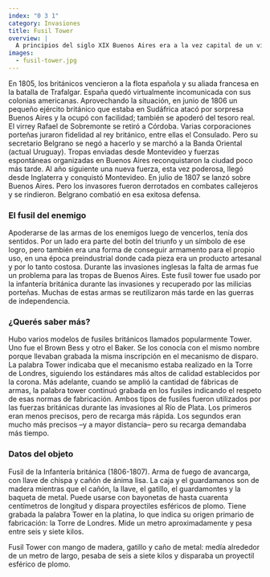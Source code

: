 ```yaml
---
index: "0 3 1"
category: Invasiones
title: Fusil Tower
overview: |
  A principios del siglo XIX Buenos Aires era a la vez capital de un virreinato y puerto comercial destacado. Sin embargo, a diferencia de otros puertos hispanoamericanos, estaba mal protegida militarmente.
images:
  - fusil-tower.jpg
---
```


En 1805, los británicos vencieron a la flota española y su aliada francesa en la batalla de Trafalgar. España quedó virtualmente incomunicada con sus colonias americanas. Aprovechando la situación, en junio de 1806 un pequeño ejército británico que estaba en Sudáfrica atacó por sorpresa Buenos Aires y la ocupó con facilidad; también se apoderó del tesoro real. El virrey Rafael de Sobremonte se retiró a Córdoba. Varias corporaciones porteñas juraron fidelidad al rey británico, entre ellas el Consulado. Pero su secretario Belgrano se negó a hacerlo y se marchó a la Banda Oriental (actual Uruguay). 
Tropas enviadas desde Montevideo y fuerzas espontáneas organizadas en Buenos  Aires reconquistaron la ciudad poco más tarde. Al año siguiente una nueva fuerza, esta vez poderosa, llegó desde Inglaterra y conquistó Montevideo. En julio de 1807 se lanzó sobre Buenos Aires. Pero los invasores fueron derrotados en combates callejeros y se rindieron. Belgrano combatió en esa exitosa defensa.

### El fusil del enemigo
Apoderarse de las armas de los enemigos luego de vencerlos, tenía dos sentidos. Por un lado era parte del botín del triunfo y un símbolo de ese logro, pero también era una forma de conseguir armamento para el propio uso, en una época preindustrial donde cada pieza era un producto artesanal y por lo tanto costosa. Durante las invasiones inglesas la falta de armas fue un problema para las tropas de Buenos Aires. Este fusil tower fue usado por la infantería británica durante las invasiones y recuperado por las milicias porteñas. Muchas de estas armas se reutilizaron más tarde en las guerras de independencia.

### ¿Querés saber más?
Hubo varios modelos de fusiles británicos llamados popularmente Tower. Uno fue el Brown Bess y otro el Baker. Se los conocía con el mismo nombre porque llevaban grabada la misma inscripción en el mecanismo de disparo. La palabra Tower indicaba que el mecanismo estaba realizado en la Torre de Londres, siguiendo los estándares más altos de calidad establecidos por la corona. Más adelante, cuando se amplió la cantidad de fábricas de armas, la palabra tower continuó grabada en los fusiles indicando el respeto de esas normas de fabricación. Ambos tipos de fusiles fueron utilizados por las fuerzas británicas durante las invasiones al Río de Plata. Los primeros eran menos precisos, pero de recarga más rápida. Los segundos eran mucho más precisos –y a mayor distancia– pero su recarga demandaba más tiempo. 

### Datos del objeto
Fusil de la Infantería británica (1806-1807). 
Arma de fuego de avancarga, con llave de chispa y cañón de ánima lisa. La caja y el guardamanos son de madera mientras que el cañón, la llave, el gatillo, el guardamontes y la baqueta de metal. Puede usarse con bayonetas de hasta cuarenta centímetros de longitud y dispara proyectiles esféricos de plomo.
Tiene grabada la palabra Tower en la platina, lo que indica su origen primario de fabricación: la Torre de Londres.
Mide un metro aproximadamente y pesa entre seis y siete kilos.

Fusil Tower con mango de madera, gatillo y caño de metal: medía alrededor de un metro de largo, pesaba de seis a siete kilos y disparaba un proyectil esférico de plomo. 

